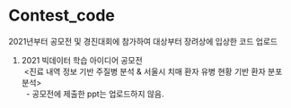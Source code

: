 # Contest_code
2021년부터 공모전 및 경진대회에 참가하여 대상부터 장려상에 입상한 코드 업로드


1. 2021 빅데이터 학습 아이디어 공모전 <br>
&nbsp;<진료 내역 정보 기반 주질병 분석 & 서울시 치매 환자 유병 현황 기반 환자 분포 분석> 
<br> &nbsp; - 공모전에 제출한 ppt는 업로드하지 않음.
